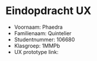 # Eindopdracht UX

- Voornaam: Phaedra
- Familienaam: Quintelier
- Studentnummer: 106680
- Klasgroep: 1MMPb
- UX prototype link: 